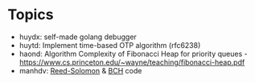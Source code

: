 # Topics

- huydx: self-made golang debugger
- huytd: Implement time-based OTP algorithm (rfc6238) 
- haond: Algorithm Complexity of Fibonacci Heap for priority queues - https://www.cs.princeton.edu/~wayne/teaching/fibonacci-heap.pdf
- manhdv: [Reed-Solomon](https://en.wikipedia.org/wiki/Reed%E2%80%93Solomon_error_correction) & [BCH](http://www.work.caltech.edu/~ling/webs/EE127/EE127A/handout/Ch9.pdf) code
